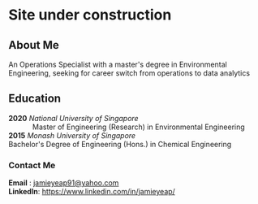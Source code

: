 # Site under construction 

## About Me 
An Operations Specialist with a master's degree in Environmental Engineering, seeking for career switch from operations to data analytics

## Education 
**2020**    _National University of Singapore_ <br />
&nbsp;&nbsp;&nbsp;&nbsp;&nbsp;&nbsp;&nbsp;&nbsp;&nbsp;&nbsp;&nbsp;&nbsp;Master of Engineering (Research) in Environmental Engineering <br />
**2015**    _Monash University of Singapore_ <br />
            Bachelor's Degree of Engineering (Hons.) in Chemical Engineering 

### Contact Me
**Email**   : jamieyeap91@yahoo.com <br />
**LinkedIn**: https://www.linkedin.com/in/jamieyeap/
        
